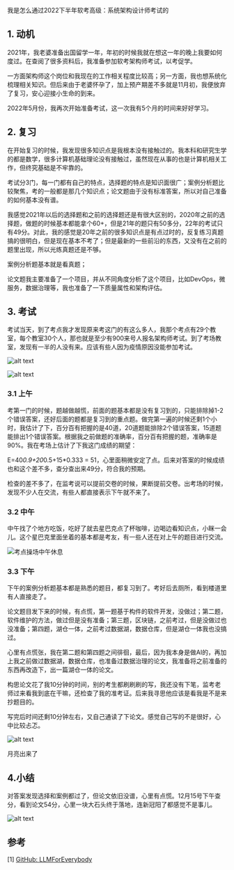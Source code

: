 我是怎么通过2022下半年软考高级：系统架构设计师考试的

## 1. 动机
2021年，我老婆准备出国留学一年，年初的时候我就在想这一年的晚上我要如何度过。在查阅了很多资料后，我准备参加软考架构师考试，以考促学。

一方面架构师这个岗位和我现在的工作相关程度比较高；另一方面，我也想系统化梳理相关知识。但后来由于老婆怀孕了，加上预产期差不多就是11月初，我便放弃了复习，安心迎接小生命的到来。

2022年5月份，我再次开始准备考试，这一次我有5个月的时间来好好学习。


## 2. 复习
在开始复习的时候，我发现很多知识点是我根本没有接触过的。我本科和研究生学的都是数学，很多计算机基础理论没有接触过，虽然现在从事的也是计算机相关工作，但终究基础是不牢靠的。

考试分3门，每一门都有自己的特点，选择题的特点是知识面很广；案例分析题比较聚焦，考的一般都是那几个知识点；论文题由于没有标准答案，所以对自己准备的如何基本没有谱。

我感觉2021年以后的选择题和之前的选择题还是有很大区别的，2020年之前的选择题，做题的时候基本都能拿个60+，但是21年的题只有50多分，22年的考试只有49分。对此，我的感觉是20年之前的很多知识点是有点过时的，反复练习真题搞的很明白，但是现在基本不考了；但是最新的一些前沿的东西，又没有在之前的题里出现，所以光练真题还是不够。

案例分析题基本就是看真题；

论文题我主要准备了一个项目，并从不同角度分析了这个项目，比如DevOps，微服务，数据治理等，我也准备了一下质量属性和架构评估。

## 3. 考试

考试当天，到了考点我才发现原来考这门的有这么多人，我那个考点有29个教室，每个教室30个人，那也就是至少有900来号人报名架构师考试。到了考场教室，发现有一半的人没有来。应该有些人因为疫情原因没能参加考试。

![alt text](assest/我是怎么通过2022下半年软考高级：系统架构设计师考试的/1.png)

![alt text](assest/我是怎么通过2022下半年软考高级：系统架构设计师考试的/2.png)

### 3.1 上午
考第一门的时候，题越做越慌，前面的题基本都是没有复习到的，只能排除掉1-2个错误答案，还好后面的题都是复习到的重点题。做完第一遍的时候还剩1个小时，我估计了下，百分百有把握的是40道，20道题能排除2个错误答案，15道题能排出1个错误答案。根据我之前做题的准确率，百分百有把握的题，准确率是90%。我在考场上估计了下我这门成绩的期望：

E=40*0.9+20*0.5+15*0.333 = 51，心里面稍微安定了点。后来对答案的时候成绩也和这个差不多，查分查出来49分，符合我的预期。

检查的差不多了，在监考说可以提前交卷的时候，果断提前交卷。出考场的时候，发现不少人在交流，有些人都直接表示下午就不来了。

### 3.2 中午
中午找了个地方吃饭，吃好了就去星巴克点了杯咖啡，边喝边看知识点，小眯一会儿。这个星巴克里面坐着的基本都是考友，有一些人还在对上午的题目进行交流。

![考点操场中午休息](assest/我是怎么通过2022下半年软考高级：系统架构设计师考试的/3.png)

### 3.3 下午
下午的案例分析题基本都是熟悉的题目，都复习到了。考好后去厕所，看到楼道里有人直接走了。

论文题目发下来的时候，有点慌，第一题基于构件的软件开发，没做过；第二题，软件维护的方法，做过但是没有准备；第三题，区块链，之前考过，但是没做过也没准备；第四题，湖仓一体，之前考过数据湖，数据仓库，但是湖仓一体我也没搞过。

心里有点慌张，我在第二题和第四题之间徘徊，最后，因为我本身是做AI的，再加上我之前做过数据湖，数据仓库，也准备过数据治理的论文，我准备将之前准备的东西再改造下，出一篇湖仓一体的论文。

构思论文花了我10分钟的时间，别的考生都刷刷刷的写，我还没有下笔，监考老师过来看我到底在干嘛，还检查了我的准考证。后来我寻思他应该是看我是不是来抄题目的。

写完后时间还剩10分钟左右，又自己通读了下论文。感觉自己写的不是很好，心中比较忐忑。

![alt text](assest/我是怎么通过2022下半年软考高级：系统架构设计师考试的/4.png)

月亮出来了

## 4.小结

对答案发现选择和案例都过了，但论文依旧没谱，心里有点慌。12月15号下午查分，看到论文54分，心里一块大石头终于落地，连新冠阳了都感觉不是事儿。

![alt text](assest/我是怎么通过2022下半年软考高级：系统架构设计师考试的/5.png)

## 参考

<div id="refer-anchor-1"></div>

[1] [GitHub: LLMForEverybody](https://github.com/luhengshiwo/LLMForEverybody)